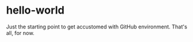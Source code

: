 # hello-world
Just the starting point to get accustomed with GitHub environment. That's all, for now.

